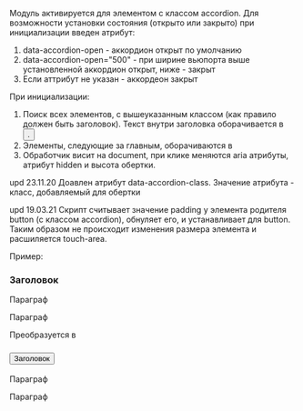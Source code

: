 Модуль активируется для элементом с классом accordion.
Для возможности установки состояния (открыто или закрыто) при инициализации введен
атрибут:
1. data-accordion-open - аккордион открыт по умолчанию
2. data-accordion-open="500" - при ширине вьюпорта выше установленной аккордион открыт,
ниже - закрыт
3. Если аттрибут не указан - аккордеон закрыт

При инициализации:
1. Поиск всех элементов, с вышеуказанным классом (как правило должен быть заголовок).
Текст внутри заголовка оборачивается в <button class="accordion__button">.
2. Элементы, следующие за главным, оборачиваются в <div class="accordion__content-wrapper">
3. Обработчик висит на document, при клике меняются aria атрибуты, атрибут hidden и высота обертки.

upd 23.11.20
Доавлен атрибут data-accordion-class. Значение атрибута - класс, добавляемый для обертки <div class="accordion__content-wrapper">

upd 19.03.21
Скрипт считывает значение padding у элемента родителя button (с классом accordion), обнуляет его, и устанавливает для button.
Таким образом не происходит изменения размера элемента и расшиляется touch-area.


Пример:
<h3 class="accordion">
    Заголовок
</h3>
<p>Параграф</p>
<p>Параграф</p>

Преобразуется в
<h3 class="accordion">
  <button class="accordion__button" aria-expanded="true">
    Заголовок
  </button>
</h3>
<div class="accordion__content-wrapper">
  <p>Параграф</p>
  <p>Параграф</p>
</div>
